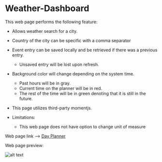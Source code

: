 # Weather-Dashboard


This web page performs the following feature:
 - Allows weather search for a city.
 - Country of the city can be specific with a comma separator
 - Event entry can be saved locally and be retrieved if there was a previous entry.
    - Unsaved entry will be lost upon refresh.
 - Background color will change depending on the system time.
    - Past hours will be in gray.
    - Current time on the planner will be in red.
    - The rest of the time will be in green denoting that it is still in the future.
 - This page utilizes third-party momentjs.

 - Limitations:
    - This web page does not have option to change unit of measure



Web page link --> [Day Planner](https://eugene32.github.io/Day_Planner/)

Web page preview:

![alt text][logo]

[logo]: assets/05-third-party-apis-homework-demo.gif "Day Planner"